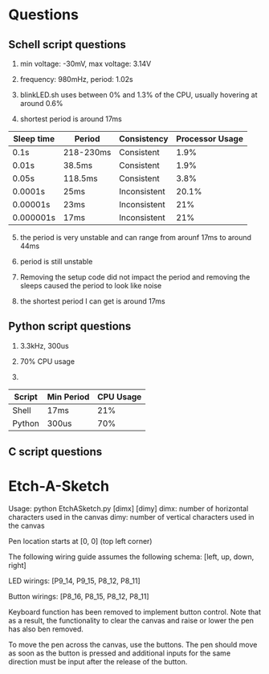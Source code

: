 # Questions
## Schell script questions

1. min voltage: -30mV, max voltage: 3.14V

2. frequency: 980mHz, period: 1.02s

3. blinkLED.sh uses between 0% and 1.3% of the CPU, usually hovering at around 0.6%

4. shortest period is around 17ms

| Sleep time | Period | Consistency | Processor Usage |
| ---------- | ------ | ----------- | --------------- |
| 0.1s | 218-230ms | Consistent | 1.9% |
| 0.01s | 38.5ms | Consistent | 1.9% |
| 0.05s | 118.5ms | Consistent | 3.8% |
| 0.0001s | 25ms | Inconsistent | 20.1% |
| 0.00001s | 23ms | Inconsistent | 21% |
| 0.000001s | 17ms | Inconsistent | 21% |

5. the period is very unstable and can range from arounf 17ms to around 44ms

6. period is still unstable

7. Removing the setup code did not impact the period and removing the sleeps caused the period to look like noise

8. the shortest period I can get is around 17ms

## Python script questions

1. 3.3kHz, 300us

2. 70% CPU usage

3. 
| Script | Min Period | CPU Usage |
| ------ | ---------- | --------- |
| Shell | 17ms | 21% |
| Python | 300us | 70% |

## C script questions

# Etch-A-Sketch
Usage: python EtchASketch.py [dimx] [dimy] dimx: number of horizontal characters used in the canvas dimy: number of vertical characters used in the canvas

Pen location starts at [0, 0] (top left corner)

The following wiring guide assumes the following schema: [left, up, down, right]

LED wirings: [P9_14, P9_15, P8_12, P8_11]

Button wirings: [P8_16, P8_15, P8_12, P8_11]

Keyboard function has been removed to implement button control. Note that as a result, the functionality to clear the canvas and raise or lower the pen has also ben removed.

To move the pen across the canvas, use the buttons. The pen should move as soon as the button is pressed and additional inputs for the same direction must be input after the release of the button.
